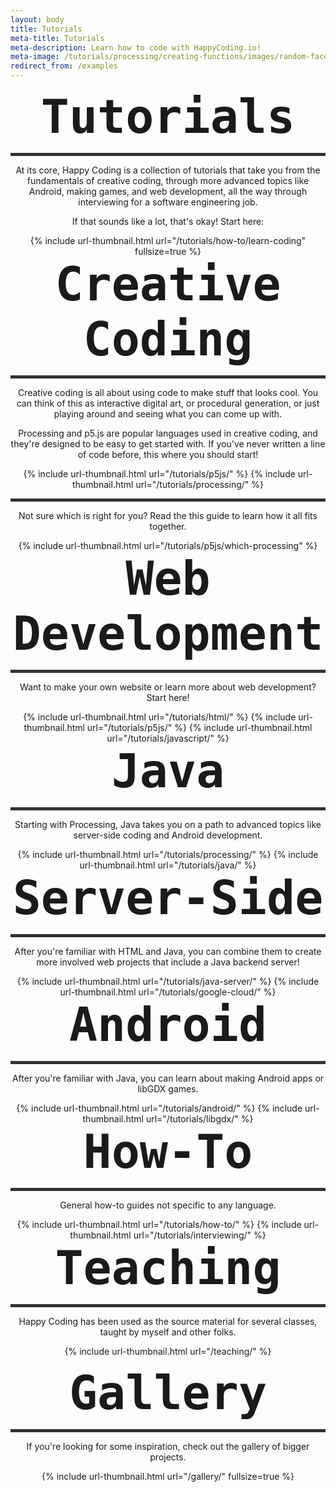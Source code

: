 ```yaml
---
layout: body
title: Tutorials
meta-title: Tutorials
meta-description: Learn how to code with HappyCoding.io!
meta-image: /tutorials/processing/creating-functions/images/random-faces-2.png
redirect_from: /examples
---
```


<style>
  .content {
    width: 100%;
  }

  #sections {
    width: 100%;
  }

  .section {
    text-align: center;
  }

  h1 {
    font-family: 'HappyCoding', monospace;
    font-size:75px;
    text-align:center;
    margin: 0;
  }

  hr {
    height: 5px;
    color: #323232;
    background-color: #323232;
  }

  .tutorial-link-box {
    text-align: center;
  }

  .tutorial-link-box .title {
    font-weight: bold;
  }
</style>

<div class="section content" style="text-align: center;">

  <h1>Tutorials</h1>

  <hr>

  <p>At its core, Happy Coding is a collection of tutorials that take you from the fundamentals of creative coding, through more advanced topics like Android, making games, and web development, all the way through interviewing for a software engineering job.</p>

  <p>If that sounds like a lot, that's okay! Start here:</p>

  <div class="thumbnail-link-container">
    {% include url-thumbnail.html url="/tutorials/how-to/learn-coding" fullsize=true %}
  </div>

</div>

<div class="section content" style="text-align: center;">

  <h1>Creative Coding</h1>

  <hr>

  <p>Creative coding is all about using code to make stuff that looks cool. You can think of this as interactive digital art, or procedural generation, or just playing around and seeing what you can come up with.</p>

  <p>Processing and p5.js are popular languages used in creative coding, and they're designed to be easy to get started with. If you've never written a line of code before, this where you should start!</p>

  <div class="thumbnail-link-container">
    {% include url-thumbnail.html url="/tutorials/p5js/" %}
    {% include url-thumbnail.html url="/tutorials/processing/" %}
  </div>

  <hr>

  <p>Not sure which is right for you? Read the this guide to learn how it all fits together.</p>

  <div class="thumbnail-link-container">
    {% include url-thumbnail.html url="/tutorials/p5js/which-processing" %}
  </div>

</div>

<div class="section content">

  <h1>Web Development</h1>

  <hr>

  <p>Want to make your own website or learn more about web development? Start here!</p>

  <div class="thumbnail-link-container">
    {% include url-thumbnail.html url="/tutorials/html/" %}
    {% include url-thumbnail.html url="/tutorials/p5js/" %}
    {% include url-thumbnail.html url="/tutorials/javascript/" %}
  </div>

</div>

<div class="section content">

  <h1>Java</h1>

  <hr>

  <p>Starting with Processing, Java takes you on a path to advanced topics like server-side coding and Android development.</p>

  <div class="thumbnail-link-container">
  {% include url-thumbnail.html url="/tutorials/processing/" %}
  {% include url-thumbnail.html url="/tutorials/java/" %}
  </div>

</div>

<div class="section content">

  <h1>Server-Side</h1>

  <hr>

  <p>After you're familiar with HTML and Java, you can combine them to create more involved web projects that include a Java backend server!</p>

  <div class="thumbnail-link-container">
    {% include url-thumbnail.html url="/tutorials/java-server/" %}
    {% include url-thumbnail.html url="/tutorials/google-cloud/" %}
  </div>

</div>

<div class="section content">

  <h1>Android</h1>

  <hr>

  <p>After you're familiar with Java, you can learn about making Android apps or libGDX games.</p>

  <div class="thumbnail-link-container">
    {% include url-thumbnail.html url="/tutorials/android/" %}
    {% include url-thumbnail.html url="/tutorials/libgdx/" %}
  </div>

</div>

<div class="section content">

  <h1>How-To</h1>

  <hr>

  <p>General how-to guides not specific to any language.</p>

  <div class="thumbnail-link-container">
    {% include url-thumbnail.html url="/tutorials/how-to/" %}
    {% include url-thumbnail.html url="/tutorials/interviewing/" %}
  </div>

</div>

<div class="section content">

  <h1>Teaching</h1>

  <hr>

  <p>Happy Coding has been used as the source material for several classes, taught by myself and other folks.</p>

  {% include url-thumbnail.html url="/teaching/" %}

</div>

<div class="section content">

  <h1>Gallery</h1>

  <hr>

  <p>If you're looking for some inspiration, check out the gallery of bigger projects.</p>

  {% include url-thumbnail.html url="/gallery/" fullsize=true %}

</div>
